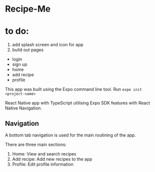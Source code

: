 # Recipe-Me

# to do:

1. add splash screen and icon for app
2. build out pages
  - login
  - sign up
  - home
  - add recipe
  - profile

This app was built using the Expo command line tool. Run `expo init <project-name>`

React Native app with TypeScript utilising Expo SDK features with React Native Navigation.

## Navigation

A bottom tab navigation is used for the main routining of the app.

There are three main sections:

1. Home: View and search recipes
2. Add recipe: Add new recipes to the app
3. Profile: Edit profile information